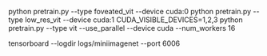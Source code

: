 

python pretrain.py --type foveated_vit --device cuda:0
python pretrain.py --type low_res_vit --device cuda:1
CUDA_VISIBLE_DEVICES=1,2,3 python pretrain.py --type vit --use_parallel --device cuda --num_workers 16

tensorboard --logdir logs/miniimagenet --port 6006
